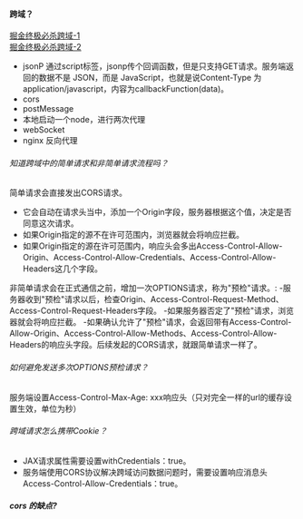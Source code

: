 #### 跨域？
[掘金终极必杀跨域-1](https://juejin.cn/post/6844903767226351623#heading-1)<br>
[掘金终极必杀跨域-2](https://juejin.cn/post/6844904126246027278#comment)
- jsonP
 通过script标签，jsonp传个回调函数，但是只支持GET请求。服务端返回的数据不是 JSON，而是 JavaScript，也就是说Content-Type 为 application/javascript，内容为callbackFunction(data)。
- cors
- postMessage
- 本地启动一个node，进行两次代理
- webSocket
- nginx 反向代理

###### 知道跨域中的简单请求和非简单请求流程吗？
简单请求会直接发出CORS请求。
- 它会自动在请求头当中，添加一个Origin字段，服务器根据这个值，决定是否同意这次请求。
- 如果Origin指定的源不在许可范围内，浏览器就会将响应拦截。
- 如果Origin指定的源在许可范围内，响应头会多出Access-Control-Allow-Origin、Access-Control-Allow-Credentials、Access-Control-Allow-Headers这几个字段。

非简单请求会在正式通信之前，增加一次OPTIONS请求，称为"预检"请求。:
-服务器收到"预检"请求以后，检查Origin、Access-Control-Request-Method、Access-Control-Request-Headers字段。
-如果服务器否定了"预检"请求，浏览器就会将响应拦截。
-如果确认允许了"预检"请求，会返回带有Access-Control-Allow-Origin、Access-Control-Allow-Methods、Access-Control-Allow-Headers的响应头字段。后续发起的CORS请求，就跟简单请求一样了。

###### 如何避免发送多次OPTIONS预检请求？
服务端设置Access-Control-Max-Age: xxx响应头（只对完全一样的url的缓存设置生效，单位为秒）

###### 跨域请求怎么携带Cookie？
- JAX请求属性需要设置withCredentials：true。
- 服务端使用CORS协议解决跨域访问数据问题时，需要设置响应消息头Access-Control-Allow-Credentials：true。

##### cors 的缺点?
